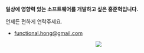 **일상에 영향력 있는 소프트웨어를 개발하고 싶은 홍준혁입니다.**

언제든 편하게 연락주세요.
- functional.hong@gmail.com

<div align=center>
  <a href="https://hong-jh.tistory.com/">
    <img src="http://img.shields.io/badge/-Tech%20blog-black?style=flat-square&logo=github&link=https://hong-jh.tistory.com/"/>
  </a>
</div>
